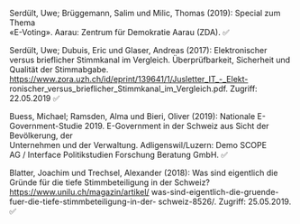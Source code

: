 Serdült, Uwe; Brüggemann, Salim und Milic, Thomas (2019): Special zum Thema  
«E-Voting». Aarau: Zentrum für Demokratie Aarau (ZDA). ✅

Serdült, Uwe; Dubuis, Eric und Glaser, Andreas (2017): Elektronischer versus brieflicher 
Stimmkanal im Vergleich. Überprüfbarkeit, Sicherheit und Qualität der 
Stimmabgabe. https://www.zora.uzh.ch/id/eprint/139641/1/Jusletter_IT_-_Elekt-
ronischer_versus_brieflicher_Stimmkanal_im_Vergleich.pdf. Zugriff: 22.05.2019 ✅

Buess, Michael; Ramsden, Alma und Bieri, Oliver (2019): Nationale E-Government-Studie 
2019. E-Government in der Schweiz aus Sicht der Bevölkerung, der  
Unternehmen und der Verwaltung. Adligenswil/Luzern: Demo SCOPE  
AG / Interface Politikstudien Forschung Beratung GmbH. ✅

Blatter, Joachim und Trechsel, Alexander (2018): Was sind eigentlich die Gründe für die 
tiefe Stimmbeteiligung in der Schweiz? https://www.unilu.ch/magazin/artikel/
was-sind-eigentlich-die-gruende-fuer-die-tiefe-stimmbeteiligung-in-der-
schweiz-8526/. Zugriff: 25.05.2019. ✅